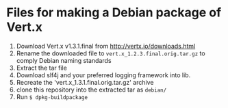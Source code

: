 Files for making a Debian package of Vert.x
===========================================
1. Download Vert.x v1.3.1.final from http://vertx.io/downloads.html
2. Rename the downloaded file to `vert.x_1.2.3.final.orig.tar.gz` to comply Debian naming standards
3. Extract the tar file
4. Download slf4j and your preferred logging framework into lib.
5. Recreate the 'vert.x_1.3.1.final.orig.tar.gz' archive
3. clone this repository into the extracted tar as `debian/`
4. Run `$ dpkg-buildpackage`
